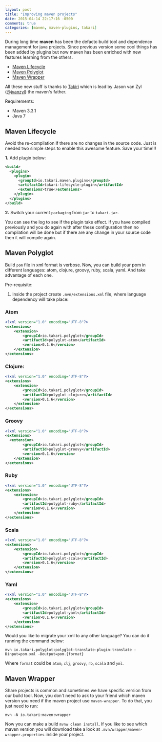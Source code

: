 ```yaml
---
layout: post
title: "Improving maven projects"
date: 2015-04-14 22:17:16 -0500
comments: true
categories: [maven, maven-plugins, takari]
---
```

During long time **maven** has been the defacto build tool and dependency management for java projects. Since previous version some cool things has been added by plugins but now maven has been enriched with new features learning from the others.

* [Maven Lifecycle](#lifecycle)
* [Maven Polyglot](#polyglot)
* [Maven Wrapper](#wrapper)

All these new stuff is thanks to [Takiri](http://takari.io/) which is lead by Jason van Zyl ([@jvanzyl](https://twitter.com/jvanzyl)) the maven's father.

Requirements:

* Maven 3.3.1
* Java 7

<a name="lifecycle"></a>
## Maven Lifecycle
Avoid the re-compilation if there are no changes in the source code. Just is needed two simple steps to enable this awesome feature. Save your time!!!

**1.** Add plugin below:

```xml
<build>
  <plugins>
    <plugin>
      <groupId>io.takari.maven.plugins</groupId>
      <artifactId>takari-lifecycle-plugin</artifactId>
      <extensions>true</extensions>
    </plugin>
  </plugins>
</build>
```

**2.** Switch your current `packaging` from `jar` to `takari-jar`.

You can see the log to see if the plugin take effect. If you have compiled previously and you do again with after these configuration then no compilation will be done but if there are any change in your source code then it will compile again.

<a name="polyglot"></a>
## Maven Polyglot
Build `pom` file in xml format is verbose. Now, you can build your pom in different languages: atom, clojure, groovy, ruby, scala, yaml. And take advantage of each one.

Pre-requisite:

1. Inside the project create `.mvn/extensions.xml` file, where language dependency will take place:

### Atom

```xml
<?xml version="1.0" encoding="UTF-8"?>
<extensions>
	<extension>
		<groupId>io.takari.polyglot</groupId>
		<artifactId>polyglot-atom</artifactId>
		<version>0.1.6</version>
	</extension>
</extensions>
```

### Clojure:

```xml
<?xml version="1.0" encoding="UTF-8"?>
<extensions>
	<extension>
		<groupId>io.takari.polyglot</groupId>
		<artifactId>polyglot-clojure</artifactId>
		<version>0.1.6</version>
	</extension>
</extensions>
```

### Groovy

```xml
<?xml version="1.0" encoding="UTF-8"?>
<extensions>
  <extension>
		<groupId>io.takari.polyglot</groupId>
		<artifactId>polyglot-groovy</artifactId>
		<version>0.1.6</version>
	</extension>
</extensions>
```

### Ruby

```xml
<?xml version="1.0" encoding="UTF-8"?>
<extensions>
	<extension>
		<groupId>io.takari.polyglot</groupId>
		<artifactId>polyglot-ruby</artifactId>
		<version>0.1.6</version>
	</extension>
</extensions>
```

### Scala

```xml
<?xml version="1.0" encoding="UTF-8"?>
<extensions>
	<extension>
		<groupId>io.takari.polyglot</groupId>
		<artifactId>polyglot-scala</artifactId>
		<version>0.1.6</version>
	</extension>
</extensions>
```

### Yaml

```xml
<?xml version="1.0" encoding="UTF-8"?>
<extensions>
	<extension>
		<groupId>io.takari.polyglot</groupId>
		<artifactId>polyglot-yaml</artifactId>
		<version>0.1.6</version>
	</extension>
</extensions>
```

Would you like to migrate your xml to any other language? You can do it running the command below:

```
mvn io.takari.polyglot:polyglot-translate-plugin:translate -Dinput=pom.xml -Doutput=pom.{format}
```

Where `format` could be `atom`, `clj`, `groovy`, `rb`, `scala` and `yml`.

<a name="wrapper"></a>
## Maven Wrapper
Share projects is common and sometimes we have specific version from our build tool. Now, you don't need to ask to your friend which maven version you need if the maven project use `maven-wrapper`. To do that, you just need to run:

```
mvn -N io.takari:maven:wrapper
```

Now you can make a build `mvnw clean install`. If you like to see which maven version you will download take a look at `.mvn/wrapper/maven-wrapper.properties` inside your project.
